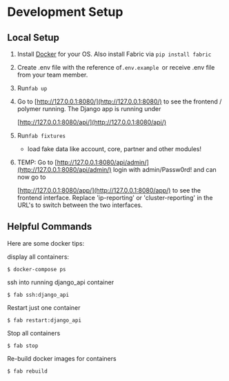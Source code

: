 # Development Setup

## Local Setup

1. Install [Docker](https://docs.docker.com/engine/installation/) for your OS. Also install Fabric via `pip install fabric`
2. Create .env file with the reference of`.env.example `or receive .env file from your team member.
3. Run`fab up`
4. Go to [http://127.0.0.1:8080/](http://127.0.0.1:8080/) to see the frontend / polymer running. The Django app is running under

   [http://127.0.0.1:8080/api/](http://127.0.0.1:8080/api/)

5. Run`fab fixtures`
   * load fake data like account, core, partner and other modules!
6. TEMP: Go to [http://127.0.0.1:8080/api/admin/](http://127.0.0.1:8080/api/admin/) login with admin/Passw0rd! and can now go to

   [http://127.0.0.1:8080/app/](http://127.0.0.1:8080/app/) to see the frontend interface. Replace 'ip-reporting' or 'cluster-reporting' in the URL's to switch between the two interfaces.

## Helpful Commands

Here are some docker tips:

display all containers:

```text
$ docker-compose ps
```

ssh into running django\_api container

```text
$ fab ssh:django_api
```

Restart just one container

```text
$ fab restart:django_api
```

Stop all containers

```text
$ fab stop
```

Re-build docker images for containers

```text
$ fab rebuild
```



